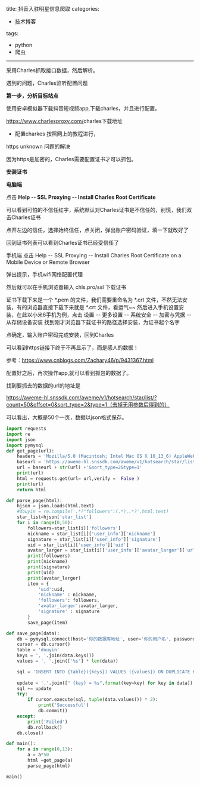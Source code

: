 title: 抖音入驻明星信息爬取 
categories:

- 技术博客

tags:
- python
- 爬虫

------------------

采用Charles抓取接口数据，然后解析。

遇到的问题，Charles监听配置问题

**第一步，分析目标站点**

使用安卓模拟器下载抖音短视频app,下载charles，并且进行配置。

<https://www.charlesproxy.com/>charles下载地址

- 配置charkes
  按照网上的教程进行，

https unknown 问题的解决

因为https是加密的，Charles需要配置证书才可以抓包。

<!-- more -->

**安装证书**

**电脑端**

点击 **Help -- SSL Proxying -- Install Charles Root Certificate**

可以看到可怕的不信任红字，系统默认对Charles证书是不信任的，别慌，我们双击Charles证书

点开左边的信任，选择始终信任，点关闭，弹出账户密码验证，填一下就改好了

回到证书列表可以看到Charles证书已经受信任了

手机端
点击 Help -- SSL Proxying -- Install Charles Root Certificate on a Mobile Device or Remote Browser

弹出提示，手机wifi网络配置代理

然后就可以在手机浏览器输入 chls.pro/ssl 下载证书

证书下载下来是一个 *.pem 的文件，我们需要重命名为 *.crt 文件，不然无法安装，有的浏览器直接下载下来就是 *.crt 文件，看运气~~ 然后进入手机设置安装，在此以小米6手机为例，点击 设置 -- 更多设置 -- 系统安全 -- 加密与凭据 -- 从存储设备安装 找到刚才浏览器下载证书的路径选择安装，为证书起个名字

点确定，输入账户密码完成安装，回到Charles

可以看到https链接下终于不再显示<unknown>了，而是感人的数据！

参考：<https://www.cnblogs.com/Zachary46/p/9431367.html>



配置好之后，再次操作app,就可以看到抓包的数据了。

找到要抓去的数据的url的地址是

https://aweme-hl.snssdk.com/aweme/v1/hotsearch/star/list/?count=50&offset=0&sort_type=2&type=1（去掉无用参数后得到的）

可以看出，大概是50个一页，数据以json格式保存。

```python
import requests
import re
import json
import pymysql
def get_page(url):
    headers = 'Mozilla/5.0 (Macintosh; Intel Mac OS X 10_13_6) AppleWebKit/537.36 (KHTML, like Gecko) Chrome/73.0.3683.86 Safari/537.36'
    baseurl = 'https://aweme-hl.snssdk.com/aweme/v1/hotsearch/star/list/?count=50&offset='
    url = baseurl + str(url) +'&sort_type=2&type=1'
    print(url)
    html = requests.get(url= url,verify =  False )
    print(url)
    return html

def parse_page(html):
    hjson = json.loads(html.text)
    #douyin = re.compile('.*?"followers":(.*),.*?',html.text)
    star_list=hjson['star_list']
    for i in range(0,50):
        followers=star_list[i]['followers']
        nickname = star_list[i]['user_info']['nickname']
        signature = star_list[i]['user_info']['signature']
        uid = star_list[i]['user_info']['uid']
        avatar_larger = star_list[i]['user_info']['avatar_larger']['url_list'][0]
        print(followers)
        print(nickname)
        print(signature)
        print(uid)
        print(avatar_larger)
        item = {
            'uid':uid,
            'nickname' : nickname,
            'followers': followers,
            'avatar_larger':avatar_larger,
            'signature' : signature
        }
        save_page(item)

def save_page(data):
    db = pymysql.connect(host='你的数据库地址', user='你的用户名', password='你的密码', port=3306, db='spider')
    cursor = db.cursor()
    table = 'douyin'
    keys = ', '.join(data.keys())
    values = ', '.join(['%s'] * len(data))

    sql = 'INSERT INTO {table}({keys}) VALUES ({values}) ON DUPLICATE KEY UPDATE'.format(table=table, keys=keys,
                                                                                         values=values)
    update = ','.join([" {key} = %s".format(key=key) for key in data])
    sql += update
    try:
        if cursor.execute(sql, tuple(data.values()) * 2):
            print('Successful')
            db.commit()
    except:
        print('Failed')
        db.rollback()
    db.close()

def main():
    for a in range(0,13):
        a = a*50
        html =get_page(a)
        parse_page(html)

main()
```

